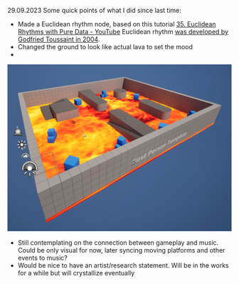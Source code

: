 29.09.2023
Some quick points of what I did since last time:
- Made a Euclidean rhythm node, based on this tutorial [35. Euclidean Rhythms with Pure Data - YouTube](https://www.youtube.com/watch?v=lCcGeVXHkbE) Euclidean rhythm [was developed by Godfried Toussaint in 2004](https://cgm.cs.mcgill.ca/~godfried/publications/banff.pdf).
- Changed the ground to look like actual lava to set the mood
-
![Screenshot of a basic Unreal 5 scene filled with lava.](/reflections/Pasted%20image%2020230929124015.png)

- Still contemplating on the connection between gameplay and music. Could be only visual for now, later syncing moving platforms and other events to music?
- Would be nice to have an artist/research statement. Will be in the works for a while but will crystallize eventually
